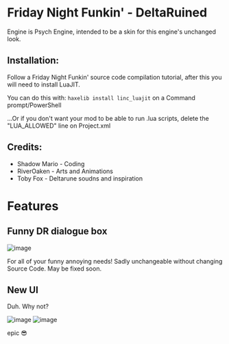 # Friday Night Funkin' - DeltaRuined
Engine is Psych Engine, intended to be a skin for this engine's unchanged look.

## Installation:
Follow a Friday Night Funkin' source code compilation tutorial, after this you will need to install LuaJIT.

You can do this with: `haxelib install linc_luajit` on a Command prompt/PowerShell

...Or if you don't want your mod to be able to run .lua scripts, delete the "LUA_ALLOWED" line on Project.xml

## Credits:
* Shadow Mario - Coding
* RiverOaken - Arts and Animations
* Toby Fox - Deltarune soudns and inspiration

# Features

## Funny DR dialogue box

![image](https://user-images.githubusercontent.com/58280776/142801217-1255d4aa-5bba-449f-b647-0e20de0c976d.png)

For all of your funny annoying needs! Sadly unchangeable without changing Source Code. May be fixed soon.

## New UI

Duh. Why not?

![image](https://user-images.githubusercontent.com/58280776/142801451-31f4dd96-9ce4-45b9-9ff7-efda7bcab61d.png)
![image](https://user-images.githubusercontent.com/58280776/142801468-d8437ab8-cfbb-45cd-b295-6912fc051967.png)

epic 😎
